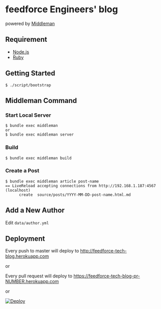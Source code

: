 # feedforce Engineers' blog

powered by [Middleman](http://middlemanapp.com/)

## Requirement

* [Node.js](http://nodejs.org/)
* [Ruby](https://www.ruby-lang.org/)

## Getting Started

    $ ./script/bootstrap

## Middleman Command

### Start Local Server

    $ bundle exec middleman
    or
    $ bundle exec middleman server

### Build

    $ bundle exec middleman build

### Create a Post

    $ bundle exec middleman article post-name
    == LiveReload accepting connections from http://192.168.1.187:4567 (localhost)
          create  source/posts/YYYY-MM-DD-post-name.html.md

## Add a New Author

Edit `data/author.yml`

## Deployment

Every push to master will deploy to http://feedforce-tech-blog.herokuapp.com

or

Every pull request will deploy to https://feedforce-tech-blog-pr-NUMBER.herokuapp.com

or

[![Deploy](https://www.herokucdn.com/deploy/button.png)](https://heroku.com/deploy)
